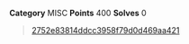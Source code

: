 **Category** MISC
**Points** 400
**Solves** 0

> [2752e83814ddcc3958f79d0d469aa421](./2752e83814ddcc3958f79d0d469aa421)
